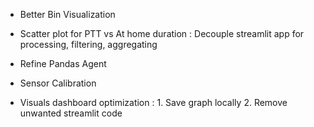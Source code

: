 - Better Bin Visualization 

- Scatter plot for PTT vs At home duration : Decouple streamlit app for processing, filtering, aggregating 

- Refine Pandas Agent
- Sensor Calibration
- Visuals dashboard optimization : 1. Save graph locally 2. Remove unwanted streamlit code 
